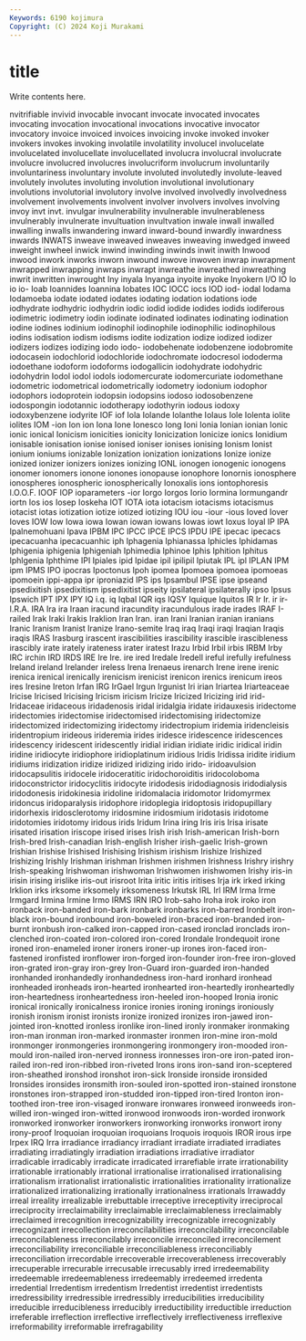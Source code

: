 ```yaml
---
Keywords: 6190 kojimura
Copyright: (C) 2024 Koji Murakami
---
```


# title

Write contents here.



nvitrifiable invivid
invocable invocant invocate invocated invocates invocating invocation invocational invocations invocative
invocator invocatory invoice invoiced invoices invoicing invoke invoked invoker invokers
invokes invoking involatile involatility involucel involucelate involucelated involucellate involucellated involucra
involucral involucrate involucre involucred involucres involucriform involucrum involuntarily involuntariness involuntary
involute involuted involutedly involute-leaved involutely involutes involuting involution involutional involutionary
involutions involutorial involutory involve involved involvedly involvedness involvement involvements involvent
involver involvers involves involving invoy invt invt. invulgar invulnerability invulnerable
invulnerableness invulnerably invulnerate invultuation invultvation inwale inwall inwalled inwalling inwalls
inwandering inward inward-bound inwardly inwardness inwards INWATS inweave inweaved inweaves
inweaving inwedged inweed inweight inwheel inwick inwind inwinding inwinds inwit
inwith Inwood inwood inwork inworks inworn inwound inwove inwoven inwrap
inwrapment inwrapped inwrapping inwraps inwrapt inwreathe inwreathed inwreathing inwrit inwritten
inwrought Iny inyala Inyanga inyoite inyoke Inyokern I/O IO Io
io io- Ioab Ioannides Ioannina Iobates IOC IOCC iocs IOD
iod- iodal Iodama Iodamoeba iodate iodated iodates iodating iodation iodations
iode iodhydrate iodhydric iodhydrin iodic iodid iodide iodides iodids iodiferous
iodimetric iodimetry iodin iodinate iodinated iodinates iodinating iodination iodine iodines
iodinium iodinophil iodinophile iodinophilic iodinophilous iodins iodisation iodism iodisms iodite
iodization iodize iodized iodizer iodizers iodizes iodizing iodo iodo- iodobehenate
iodobenzene iodobromite iodocasein iodochlorid iodochloride iodochromate iodocresol iododerma iodoethane iodoform
iodoforms iodogallicin iodohydrate iodohydric iodohydrin Iodol iodol iodols iodomercurate iodomercuriate
iodomethane iodometric iodometrical iodometrically iodometry iodonium iodophor iodophors iodoprotein iodopsin
iodopsins iodoso iodosobenzene iodospongin iodotannic iodotherapy iodothyrin iodous iodoxy iodoxybenzene
iodyrite IOF iof Iola Iolande Iolanthe Iolaus Iole Iolenta iolite
iolites IOM -ion Ion ion Iona Ione Ionesco Iong Ioni
Ionia Ionian ionian Ionic ionic ionical Ionicism ionicities ionicity Ionicization
Ionicize ionics Ionidium ionisable ionisation ionise ionised ioniser ionises ionising
Ionism Ionist ionium ioniums ionizable Ionization ionization ionizations Ionize ionize
ionized ionizer ionizers ionizes ionizing IONL ionogen ionogenic ionogens ionomer
ionomers ionone ionones ionopause ionophore Ionornis ionosphere ionospheres ionospheric ionospherically
Ionoxalis ions iontophoresis I.O.O.F. IOOF IOP ioparameters -ior Iorgo Iorgos
Iorio Iormina Iormungandr iortn Ios ios Iosep Ioskeha IOT IOTA
iota iotacism iotacisms iotacismus iotacist iotas iotization iotize iotized iotizing
IOU iou -iour -ious Ioved Iover Ioves IOW Iow Iowa
iowa Iowan iowan iowans Iowas iowt Ioxus Ioyal IP IPA
Ipalnemohuani Ipava IPBM IPC IPCC IPCE IPCS IPDU IPE ipecac
ipecacs ipecacuanha ipecacuanhic iph Iphagenia Iphianassa Iphicles Iphidamas Iphigenia iphigenia
Iphigeniah Iphimedia Iphinoe Iphis Iphition Iphitus Iphlgenia Iphthime IPI Ipiales
ipid Ipidae ipil ipilipil Ipiutak IPL ipl IPLAN IPM ipm
IPMS IPO ipocras Ipoctonus Ipoh ipomea Ipomoea ipomoea ipomoeas ipomoein
ippi-appa ipr iproniazid IPS ips Ipsambul IPSE ipse ipseand ipsedixitish
ipsedixitism ipsedixitist ipseity ipsilateral ipsilaterally ipso Ipsus Ipswich IPT IPX
IPY IQ i.q. iq Iqbal IQR iqs IQSY Iquique Iquitos
IR Ir Ir. ir ir- I.R.A. IRA Ira ira Iraan
iracund iracundity iracundulous irade irades IRAF I-railed Irak Iraki Irakis
Iraklion Iran Iran. iran Irani Iranian iranian iranians Iranic Iranism
Iranist Iranize Irano-semite Iraq iraq Iraqi iraqi Iraqian Iraqis iraqis
IRAS Irasburg irascent irascibilities irascibility irascible irascibleness irascibly irate irately
irateness irater iratest Irazu Irbid Irbil irbis IRBM Irby IRC
irchin IRD IRDS IRE Ire Ire. ire ired Iredale Iredell
ireful irefully irefulness Ireland ireland Irelander ireless Irena Irenaeus irenarch
Irene irene irenic irenica irenical irenically irenicism irenicist irenicon irenics
irenicum ireos ires Iresine Ireton Irfan IRG IrGael Irgun Irgunist
Iri irian Iriartea Iriarteaceae Iricise Iricised Iricising Iricism iricism Iricize
Iricized Iricizing irid irid- Iridaceae iridaceous iridadenosis iridal iridalgia iridate
iridauxesis iridectome iridectomies iridectomise iridectomised iridectomising iridectomize iridectomized iridectomizing iridectomy
iridectropium iridemia iridencleisis iridentropium irideous irideremia irides iridesce iridescence iridescences
iridescency iridescent iridescently iridial iridian iridiate iridic iridical iridin iridine
iridiocyte iridiophore iridioplatinum iridious Iridis Iridissa iridite iridium iridiums iridization
iridize iridized iridizing irido irido- iridoavulsion iridocapsulitis iridocele iridoceratitic iridochoroiditis
iridocoloboma iridoconstrictor iridocyclitis iridocyte iridodesis iridodiagnosis iridodialysis iridodonesis iridokinesia iridoline
iridomalacia iridomotor Iridomyrmex iridoncus iridoparalysis iridophore iridoplegia iridoptosis iridopupillary iridorhexis
iridosclerotomy iridosmine iridosmium iridotasis iridotome iridotomies iridotomy iridous irids Iridum
Irina iring Iris iris Irisa irisate irisated irisation iriscope irised
irises Irish irish Irish-american Irish-born Irish-bred Irish-canadian Irish-english Irisher irish-gaelic
Irish-grown Irishian Irishise Irishised Irishising Irishism irishism Irishize Irishized Irishizing
Irishly Irishman irishman Irishmen irishmen Irishness Irishry irishry Irish-speaking Irishwoman
irishwoman Irishwomen irishwomen Irishy iris-in irisin irising irislike iris-out irisroot
Irita iritic iritis iritises Irja irk irked irking Irklion irks
irksome irksomely irksomeness Irkutsk IRL Irl IRM Irma Irme Irmgard
Irmina Irmine Irmo IRMS IRN IRO Irob-saho Iroha irok iroko
iron ironback iron-banded iron-bark ironbark ironbarks iron-barred Ironbelt iron-black iron-bound
ironbound iron-boweled iron-braced iron-branded iron-burnt ironbush iron-calked iron-capped iron-cased ironclad
ironclads iron-clenched iron-coated iron-colored iron-cored Irondale Irondequoit irone ironed iron-enameled
ironer ironers ironer-up irones iron-faced iron-fastened ironfisted ironflower iron-forged iron-founder
iron-free iron-gloved iron-grated iron-gray iron-grey Iron-Guard iron-guarded iron-handed ironhanded ironhandedly
ironhandedness iron-hard ironhard ironhead ironheaded ironheads iron-hearted ironhearted iron-heartedly ironheartedly
iron-heartedness ironheartedness iron-heeled iron-hooped Ironia ironic ironical ironically ironicalness ironice
ironies ironing ironings ironiously ironish ironism ironist ironists ironize ironized
ironizes iron-jawed iron-jointed iron-knotted ironless ironlike iron-lined ironly ironmaker ironmaking
iron-man ironman iron-marked ironmaster ironmen iron-mine iron-mold ironmonger ironmongeries ironmongering
ironmongery iron-mooded iron-mould iron-nailed iron-nerved ironness ironnesses iron-ore iron-pated iron-railed
iron-red iron-ribbed iron-riveted Irons irons iron-sand iron-sceptered iron-sheathed ironshod ironshot
iron-sick Ironside ironside ironsided Ironsides ironsides ironsmith iron-souled iron-spotted iron-stained
ironstone ironstones iron-strapped iron-studded iron-tipped iron-tired Ironton iron-toothed iron-tree iron-visaged
ironware ironwares ironweed ironweeds iron-willed iron-winged iron-witted ironwood ironwoods iron-worded
ironwork ironworked ironworker ironworkers ironworking ironworks ironwort irony irony-proof Iroquoian
iroquoian iroquoians Iroquois iroquois IROR irous irpe Irpex IRQ Irra
irradiance irradiancy irradiant irradiate irradiated irradiates irradiating irradiatingly irradiation irradiations
irradiative irradiator irradicable irradicably irradicate irradicated irrarefiable irrate irrationability irrationable
irrationably irrational irrationalise irrationalised irrationalising irrationalism irrationalist irrationalistic irrationalities irrationality
irrationalize irrationalized irrationalizing irrationally irrationalness irrationals Irrawaddy irreal irreality irrealizable
irrebuttable irreceptive irreceptivity irreciprocal irreciprocity irreclaimability irreclaimable irreclaimableness irreclaimably irreclaimed
irrecognition irrecognizability irrecognizable irrecognizably irrecognizant irrecollection irreconcilabilities irreconcilability irreconcilable irreconcilableness
irreconcilably irreconcile irreconciled irreconcilement irreconciliability irreconciliable irreconciliableness irreconciliably irreconciliation irrecordable
irrecoverable irrecoverableness irrecoverably irrecuperable irrecurable irrecusable irrecusably irred irredeemability irredeemable
irredeemableness irredeemably irredeemed irredenta irredential Irredentism irredentism Irredentist irredentist irredentists
irredressibility irredressible irredressibly irreducibilities irreducibility irreducible irreducibleness irreducibly irreductibility irreductible
irreduction irreferable irreflection irreflective irreflectively irreflectiveness irreflexive irreformability irreformable irrefragability
